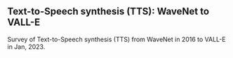 ## Text-to-Speech synthesis (TTS): WaveNet to VALL-E

Survey of Text-to-Speech synthesis (TTS) from WaveNet in 2016 to VALL-E in Jan, 2023.